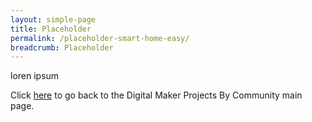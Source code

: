 ```yaml
---
layout: simple-page
title: Placeholder
permalink: /placeholder-smart-home-easy/
breadcrumb: Placeholder
---
```


loren ipsum

Click [here](/in-schools/digital-maker/projects/) to go back to the Digital Maker Projects By Community main page.
